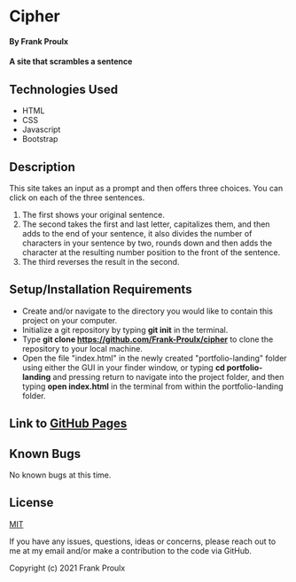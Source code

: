 # Cipher

#### By Frank Proulx

#### A site that scrambles a sentence

## Technologies Used

* HTML
* CSS
* Javascript
* Bootstrap

## Description

This site takes an input as a prompt and then offers three choices. You can click on each of the three sentences. 

1. The first shows your original sentence.
2. The second takes the first and last letter, capitalizes them, and then adds to the end of your sentence, it also divides the number of characters in your sentence by two, rounds down and then adds the character at the resulting number position to the front of the sentence.
3. The third reverses the result in the second.

## Setup/Installation Requirements

* Create and/or navigate to the directory you would like to contain this project on your computer.
* Initialize a git repository by typing **git init** in the terminal.
* Type **git clone https://github.com/Frank-Proulx/cipher** to clone the repository to your local machine.
* Open the file "index.html" in the newly created "portfolio-landing" folder using either the GUI in your finder window, or typing **cd portfolio-landing** and pressing return to navigate into the project folder, and then typing **open index.html** in the terminal from within the portfolio-landing folder.  

## Link to [GitHub Pages](https://frank-proulx.github.io/cipher/)

## Known Bugs

No known bugs at this time.

## License

[MIT](https://opensource.org/licenses/MIT)

If you have any issues, questions, ideas or concerns, please reach out to me at my email and/or make a contribution to the code via GitHub.

Copyright (c) 2021 Frank Proulx